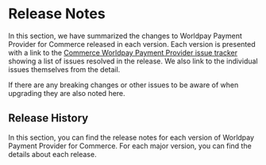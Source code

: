 # Release Notes

In this section, we have summarized the changes to Worldpay Payment Provider for Commerce released in each version. Each version is presented with a link to the [Commerce Worldpay Payment Provider issue tracker](https://github.com/umbraco/Umbraco.Commerce.PaymentProviders.Worldpay/issues) showing a list of issues resolved in the release.  We also link to the individual issues themselves from the detail.

If there are any breaking changes or other issues to be aware of when upgrading they are also noted here.

## Release History

In this section, you can find the release notes for each version of Worldpay Payment Provider for Commerce. For each major version, you can find the details about each release.
